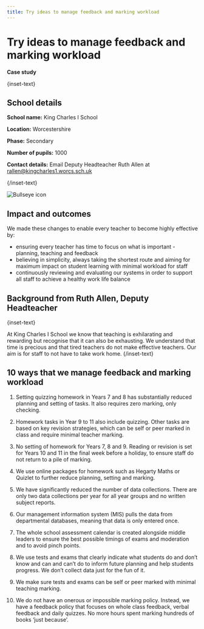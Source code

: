 ```yaml
---
title: Try ideas to manage feedback and marking workload
---
```


# Try ideas to manage feedback and marking workload

<strong class="govuk-tag">Case study</strong>

{inset-text}

## School details

**School name:** King Charles I School

**Location:** Worcestershire

**Phase:** Secondary

**Number of pupils:** 1000

**Contact details:** Email Deputy Headteacher Ruth Allen at  <rallen@kingcharles1.worcs.sch.uk>

{/inset-text}

<div class="govuk-grid-row dfe-width-container">
  <div class="govuk-grid-column-full">
    <div class="info-box">
      <div class="info-box__corner">
        <img src="/assets/images/bullseye.svg" alt="Bullseye icon">
      </div>
      <h2 class="govuk-heading-m">
        Impact and outcomes
      </h2>
      <p>
        We made these changes to enable every teacher to become highly effective by:
      </p>
      <ul>
        <li>
          ensuring every teacher has time to focus on what is important - planning, teaching and feedback
        </li>
        <li>
          believing in simplicity, always taking the shortest route and aiming for maximum impact on student learning with minimal workload for staff 
        </li>
        <li>
          continuously reviewing and evaluating our systems in order to support all staff to achieve a healthy work life balance
        </li>
     </ul> 
      </p>
    </div>
  </div>
</div>

## Background from Ruth Allen, Deputy Headteacher

{inset-text}

At King Charles I School we know that teaching is exhilarating and rewarding but recognise that it can also be exhausting. We understand that time is precious and that tired teachers do not make effective teachers. Our aim is for staff to not have to take work home. 
{/inset-text}

## 10 ways that we manage feedback and marking workload 

1. Setting quizzing homework in Years 7 and 8 has substantially reduced planning and setting of tasks. It also requires zero marking, only checking.  

2. Homework tasks in Year 9 to 11 also include quizzing. Other tasks are based on key revision strategies, which can be self or peer marked in class and require minimal teacher marking.   

3. No setting of homework for Years 7, 8 and 9. Reading or revision is set for Years 10 and 11 in the final week before a holiday, to ensure staff do not return to a pile of marking.

4. We use online packages for homework such as Hegarty Maths or Quizlet to further reduce planning, setting and marking.   

5. We have significantly reduced the number of data collections. There are only two data collections per year for all year groups and no written subject reports. 

6. Our management information system (MIS) pulls the data from departmental databases, meaning that data is only entered once.  

7. The whole school assessment calendar is created alongside middle leaders to ensure the best possible timings of exams and moderation and to avoid pinch points.  

8. We use tests and exams that clearly indicate what students do and don’t know and can and can’t do to inform future planning and help students progress. We don’t collect data just for the fun of it.

9. We make sure tests and exams can be self or peer marked with minimal teaching marking.  

10. We do not have an onerous or impossible marking policy. Instead, we have a feedback policy that focuses on whole class feedback, verbal feedback and daily quizzes. No more hours spent marking hundreds of books ‘just because’. 
